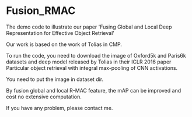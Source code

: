 # Fusion_RMAC
The demo code to illustrate our paper 'Fusing Global and Local Deep Representation for Effective Object Retrieval'

Our work is based on the work of Tolias in CMP.

To run the code, you need to download the image of Oxford5k and Paris6k datasets and deep model released by Tolias in their ICLR 2016 paper
Particular object retrieval with integral max-pooling of CNN activations.

You need to put the image in dataset dir.

By fusion global and local R-MAC feature, the mAP can be improved and cost no extensive computation.

If you have any problem, please contact me.
